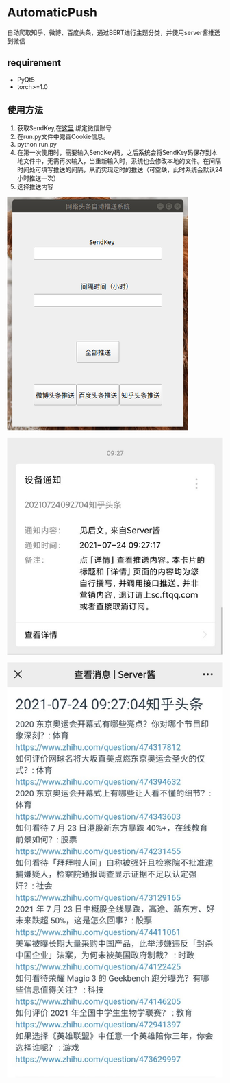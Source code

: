 # AutomaticPush  
自动爬取知乎、微博、百度头条，通过BERT进行主题分类，并使用server酱推送到微信
## requirement  
* PyQt5
* torch>=1.0
## 使用方法  
1. 获取SendKey,在[这里](https://sct.ftqq.com/sendkey) 绑定微信账号  
2. 在run.py文件中完善Cookie信息。  
3. python run.py  
4. 在第一次使用时，需要输入SendKey码，之后系统会将SendKey码保存到本地文件中，无需再次输入，当重新输入时，系统也会修改本地的文件。在间隔时间处可填写推送的间隔，从而实现定时的推送（可空缺，此时系统会默认24小时推送一次）  
5. 选择推送内容

![image](https://github.com/01070/AutomaticPush/blob/master/image/image0.png)

![image](https://github.com/01070/AutomaticPush/blob/master/image/image1.jpg)

![image](https://github.com/01070/AutomaticPush/blob/master/image/image2.jpg)


